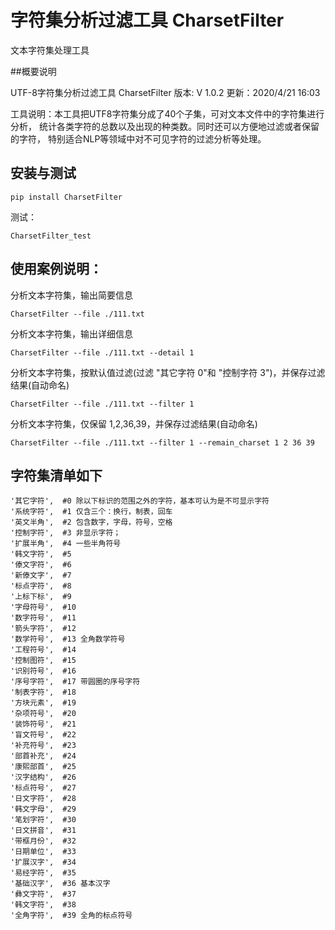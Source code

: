 # 字符集分析过滤工具 CharsetFilter 
文本字符集处理工具

##概要说明 

UTF-8字符集分析过滤工具 CharsetFilter
版本: V 1.0.2
更新：2020/4/21 16:03

工具说明：本工具把UTF8字符集分成了40个子集，可对文本文件中的字符集进行分析，
统计各类字符的总数以及出现的种类数。同时还可以方便地过滤或者保留的字符，
特别适合NLP等领域中对不可见字符的过滤分析等处理。

## 安装与测试
```
pip install CharsetFilter
```

测试：
```
CharsetFilter_test
```

## 使用案例说明：

分析文本字符集，输出简要信息
```
CharsetFilter --file ./111.txt 
```

分析文本字符集，输出详细信息
```
CharsetFilter --file ./111.txt --detail 1
```

分析文本字符集，按默认值过滤(过滤 "其它字符 0"和 "控制字符 3")，并保存过滤结果(自动命名)
```
CharsetFilter --file ./111.txt --filter 1
```


分析文本字符集，仅保留 1,2,36,39，并保存过滤结果(自动命名)
```
CharsetFilter --file ./111.txt --filter 1 --remain_charset 1 2 36 39

```

## 字符集清单如下
```
'其它字符',  #0 除以下标识的范围之外的字符，基本可认为是不可显示字符
'系统字符',  #1 仅含三个：换行，制表，回车
'英文半角',  #2 包含数字，字母，符号，空格
'控制字符',  #3 非显示字符；
'扩展半角',  #4 一些半角符号
'韩文字符',  #5
'傣文字符',  #6
'新傣文字',  #7
'标点字符',  #8
'上标下标',  #9
'字母符号',  #10
'数字符号',  #11 
'箭头字符',  #12
'数学符号',  #13 全角数学符号
'工程符号',  #14
'控制图符',  #15
'识别符号',  #16
'序号字符',  #17 带圆圈的序号字符
'制表字符',  #18
'方块元素',  #19
'杂项符号',  #20
'装饰符号',  #21
'盲文符号',  #22 
'补充符号',  #23
'部首补充',  #24
'康熙部首',  #25
'汉字结构',  #26
'标点符号',  #27
'日文字符',  #28
'韩文字母',  #29
'笔划字符',  #30
'日文拼音',  #31
'带框月份',  #32
'日期单位',  #33
'扩展汉字',  #34
'易经字符',  #35 
'基础汉字',  #36 基本汉字
'彝文字符',  #37
'韩文字符',  #38
'全角字符',  #39 全角的标点符号
```
